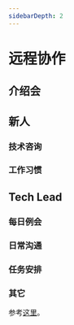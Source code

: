 ```yaml
---
sidebarDepth: 2
---
```


# 远程协作

## 介绍会

## 新人

### 技术咨询

### 工作习惯

## Tech Lead

### 每日例会

### 日常沟通

### 任务安排

### 其它

参考[这里](../training/README.md#member)。

